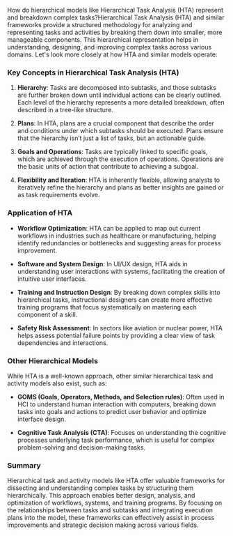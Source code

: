 How do hierarchical models like Hierarchical Task Analysis (HTA) represent and breakdown complex tasks?Hierarchical Task Analysis (HTA) and similar frameworks provide a structured methodology for analyzing and representing tasks and activities by breaking them down into smaller, more manageable components. This hierarchical representation helps in understanding, designing, and improving complex tasks across various domains. Let's look more closely at how HTA and similar models operate:

### Key Concepts in Hierarchical Task Analysis (HTA)

1. **Hierarchy**: Tasks are decomposed into subtasks, and those subtasks are further broken down until individual actions can be clearly outlined. Each level of the hierarchy represents a more detailed breakdown, often described in a tree-like structure.

2. **Plans**: In HTA, plans are a crucial component that describe the order and conditions under which subtasks should be executed. Plans ensure that the hierarchy isn’t just a list of tasks, but an actionable guide.

3. **Goals and Operations**: Tasks are typically linked to specific goals, which are achieved through the execution of operations. Operations are the basic units of action that contribute to achieving a subgoal.

4. **Flexibility and Iteration**: HTA is inherently flexible, allowing analysts to iteratively refine the hierarchy and plans as better insights are gained or as task requirements evolve.

### Application of HTA

- **Workflow Optimization**: HTA can be applied to map out current workflows in industries such as healthcare or manufacturing, helping identify redundancies or bottlenecks and suggesting areas for process improvement.

- **Software and System Design**: In UI/UX design, HTA aids in understanding user interactions with systems, facilitating the creation of intuitive user interfaces.

- **Training and Instruction Design**: By breaking down complex skills into hierarchical tasks, instructional designers can create more effective training programs that focus systematically on mastering each component of a skill.

- **Safety Risk Assessment**: In sectors like aviation or nuclear power, HTA helps assess potential failure points by providing a clear view of task dependencies and interactions.

### Other Hierarchical Models

While HTA is a well-known approach, other similar hierarchical task and activity models also exist, such as:

- **GOMS (Goals, Operators, Methods, and Selection rules)**: Often used in HCI to understand human interaction with computers, breaking down tasks into goals and actions to predict user behavior and optimize interface design.

- **Cognitive Task Analysis (CTA)**: Focuses on understanding the cognitive processes underlying task performance, which is useful for complex problem-solving and decision-making tasks.

### Summary

Hierarchical task and activity models like HTA offer valuable frameworks for dissecting and understanding complex tasks by structuring them hierarchically. This approach enables better design, analysis, and optimization of workflows, systems, and training programs. By focusing on the relationships between tasks and subtasks and integrating execution plans into the model, these frameworks can effectively assist in process improvements and strategic decision making across various fields.